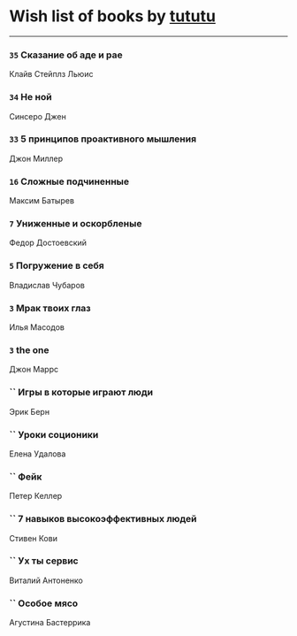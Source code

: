# Wish list of books by [tututu](http://vk.com/id135685382)
---

### `35` Сказание об аде и рае
Клайв Стейплз Льюис

### `34` Не ной
Синсеро Джен

### `33` 5 принципов проактивного мышления
Джон Миллер

### `16` Сложные подчиненные
Максим Батырев

### `7` Униженные и оскорбленые
Федор Достоевский

### `5` Погружение в себя
Владислав Чубаров

### `3` Мрак твоих глаз
Илья Масодов

### `3` the one
Джон Маррс

### `` Игры в которые играют люди
Эрик Берн

### `` Уроки соционики
Елена Удалова

### `` Фейк
Петер Келлер

### `` 7 навыков высокоэффективных людей
Стивен Кови

### `` Ух ты сервис
Виталий Антоненко

### `` Особое мясо
Агустина Бастеррика

